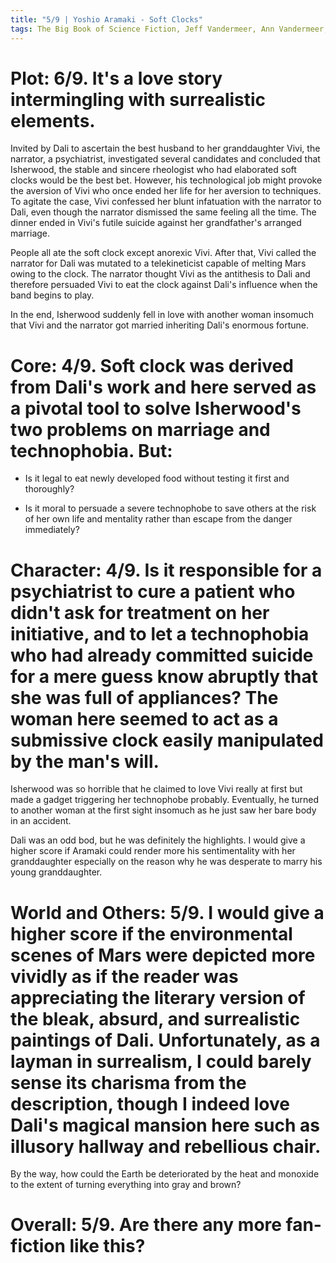 ```yaml
---
title: "5/9 | Yoshio Aramaki - Soft Clocks"
tags: The Big Book of Science Fiction, Jeff Vandermeer, Ann Vandermeer, short story, novelette, science fiction, 1933-, 1968
---
```


# Plot: 6/9. It's a love story intermingling with surrealistic elements.
Invited by Dali to ascertain the best husband to her granddaughter Vivi, the narrator, a psychiatrist, investigated several candidates and concluded that Isherwood, the stable and sincere rheologist who had elaborated soft clocks would be the best bet. However, his technological job might provoke the aversion of Vivi who once ended her life for her aversion to techniques. To agitate the case, Vivi confessed her blunt infatuation with the narrator to Dali, even though the narrator dismissed the same feeling all the time. The dinner ended in Vivi's futile suicide against her grandfather's arranged marriage.

People all ate the soft clock except anorexic Vivi. After that, Vivi called the narrator for Dali was mutated to a telekineticist capable of melting Mars owing to the clock. The narrator thought Vivi as the antithesis to Dali and therefore persuaded Vivi to eat the clock against Dali's influence when the band begins to play.

In the end, Isherwood suddenly fell in love with another woman insomuch that Vivi and the narrator got married inheriting Dali's enormous fortune.


# Core: 4/9. Soft clock was derived from Dali's work and here served as a pivotal tool to solve Isherwood's two problems on marriage and technophobia. But:
+ Is it legal to eat newly developed food without testing it first and thoroughly?

+ Is it moral to persuade a severe technophobe to save others at the risk of her own life and mentality rather than escape from the danger immediately?


# Character: 4/9. Is it responsible for a psychiatrist to cure a patient who didn't ask for treatment on her initiative, and to let a technophobia who had already committed suicide for a mere guess know abruptly that she was full of appliances? The woman here seemed to act as a submissive clock easily manipulated by the man's will.
Isherwood was so horrible that he claimed to love Vivi really at first but made a gadget triggering her technophobe probably. Eventually, he turned to another woman at the first sight insomuch as he just saw her bare body in an accident.

Dali was an odd bod, but he was definitely the highlights. I would give a higher score if Aramaki could render more his sentimentality with her granddaughter especially on the reason why he was desperate to marry his young granddaughter.


# World and Others: 5/9. I would give a higher score if the environmental scenes of Mars were depicted more vividly as if the reader was appreciating the literary version of the bleak, absurd, and surrealistic paintings of Dali. Unfortunately, as a layman in surrealism, I could barely sense its charisma from the description, though I indeed love Dali's magical mansion here such as illusory hallway and rebellious chair.

By the way, how could the Earth be deteriorated by the heat and monoxide to the extent of turning everything into gray and brown?

# Overall: 5/9. Are there any more fan-fiction like this?
